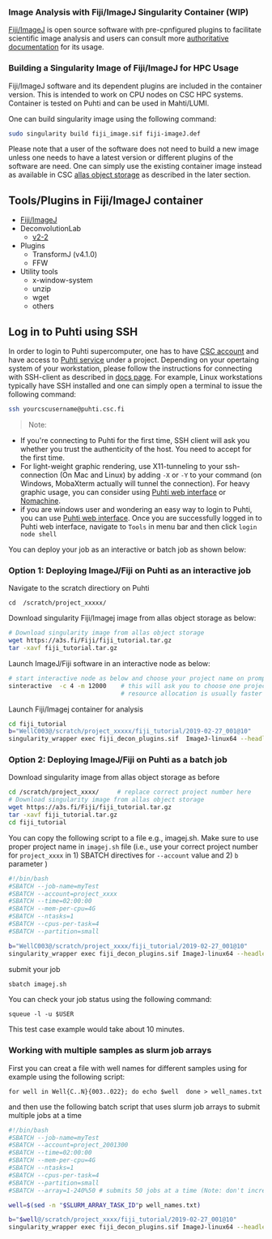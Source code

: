 ### Image Analysis with Fiji/ImageJ Singularity Container (WIP)

[Fiji/ImageJ](https://imagej.net/software/fiji/) is open source software with pre-cpnfigured plugins to facilitate scientific image analysis and users can consult more [authoritative documentation](https://imagej.net/learn/) for its usage.

### Building a Singularity Image of Fiji/ImageJ for HPC Usage

Fiji/ImageJ software and its dependent plugins are included in the container version. This is intended to work on CPU nodes on CSC HPC systems. Container is tested on Puhti and can be used in Mahti/LUMI.

One can build singularity image using the following command:

```bash
sudo singularity build fiji_image.sif fiji-imageJ.def

```
Please note that  a user of the software does not need to build a new image unless one needs to have a latest version or different plugins of the software are need. One can simply use the existing container image instead as available in CSC [allas object storage](https://docs.csc.fi/data/Allas/) as described in the later section.

## Tools/Plugins in Fiji/ImageJ container

- [Fiji/ImageJ](https://downloads.imagej.net/fiji/latest/)
- DeconvolutionLab
    - [v2-2](http://bigwww.epfl.ch/deconvolution/deconvolutionlab2)
- Plugins 
    - TransformJ (v4.1.0)
    - FFW
- Utility tools
    - x-window-system
    - unzip
    - wget
    - others


## Log in to Puhti using SSH

In order to login to Puhti supercomputer, one has to have [CSC account](https://docs.csc.fi/accounts/how-to-create-new-user-account/) and have access to [Puhti service](https://docs.csc.fi/accounts/how-to-add-service-access-for-project/) under a project. Depending on your opertaing system of your workstation, please follow the instructions for connecting with SSH-client as described in [docs page](https://docs.csc.fi/computing/connecting/). For example, Linux workstations typically have SSH installed and one can simply open a terminal to issue the following command:

```bash
ssh yourcscusername@puhti.csc.fi
```
> Note: 

 - If you're connecting to Puhti for the first time, SSH client will ask you whether you trust the authenticity of the host. You need to accept for the first time.
 - For light-weight graphic rendering, use X11-tunneling to your ssh-connection (On Mac and Linux) by adding `-X` or `-Y` to your command (on Windows, MobaXterm actually will tunnel the connection). For heavy graphic usage, you can consider using [Puhti web interface](https://docs.csc.fi/computing/webinterface/) or [Nomachine](https://docs.csc.fi/apps/nomachine/). 
 - if you are windows user and wondering an easy way to login to Puhti, you can use [Puhti web interface](https://www.puhti.csc.fi/public/login.html). Once you are successfully logged in to Puhti web interface, navigate to `Tools` in menu bar and then click  `login node shell`

You can deploy your job as an interactive or batch job as shown below:
 
### Option 1: Deploying ImageJ/Fiji on Puhti as an interactive job 

Navigate to the scratch directiory on Puhti

```
cd  /scratch/project_xxxxx/
```

Download singularity Fiji/Imagej image from allas object storage as below:

```bash
# Download singularity image from allas object storage
wget https://a3s.fi/Fiji/fiji_tutorial.tar.gz
tar -xavf fiji_tutorial.tar.gz
```

Launch  ImageJ/Fiji software in an interactive node as below:

```bash
# start interactive node as below and choose your project name on prompt
sinteractive  -c 4 -m 12000    # this will ask you to choose one project, choose project no.
                               # resource allocation is usually faster but may take sometime if interactive nodes are under heavy use
```
Launch Fiji/Imagej container for analysis

```bash
cd fiji_tutorial
b="WellC003@/scratch/project_xxxxx/fiji_tutorial/2019-02-27_001@10"    # replace correct project number for `project_xxxxx` in the path
singularity_wrapper exec fiji_decon_plugins.sif  ImageJ-linux64 --headless --console -macro ./HeadlessDeconPassedPaths.ijm $b

```

### Option 2:  Deploying ImageJ/Fiji  on Puhti as a batch job 

Download singularity image from allas object storage as before

```bash
cd /scratch/project_xxxx/     # replace correct project number here
# Download singularity image from allas object storage
wget https://a3s.fi/Fiji/fiji_tutorial.tar.gz
tar -xavf fiji_tutorial.tar.gz
cd fiji_tutorial

```

You can copy the following script to a file e.g., imagej.sh. Make sure to use proper project name in `imagej.sh` file (i.e., use your correct project number for  `project_xxxx` in 1) SBATCH directives for `--account` value and 2) `b` parameter )   

```bash
#!/bin/bash
#SBATCH --job-name=myTest
#SBATCH --account=project_xxxx
#SBATCH --time=02:00:00
#SBATCH --mem-per-cpu=4G
#SBATCH --ntasks=1
#SBATCH --cpus-per-task=4
#SBATCH --partition=small

b="WellC003@/scratch/project_xxxx/fiji_tutorial/2019-02-27_001@10"
singularity_wrapper exec fiji_decon_plugins.sif ImageJ-linux64 --headless --console -macro ./HeadlessDeconPassedPaths.ijm $b                           
```
submit your job 

```bash
sbatch imagej.sh
```
You can check your job status using the following command:

```
squeue -l -u $USER
```
This test case example would take about 10 minutes. 

### Working with multiple samples as slurm job arrays

First you can creat a file with well names for different samples using for example using the following script:

```
for well in Well{C..N}{003..022}; do echo $well  done > well_names.txt
```
and then use the following batch script that uses  slurm job arrays to submit multiple jobs at a time

```bash
#!/bin/bash
#SBATCH --job-name=myTest
#SBATCH --account=project_2001300
#SBATCH --time=02:00:00
#SBATCH --mem-per-cpu=4G
#SBATCH --ntasks=1
#SBATCH --cpus-per-task=4
#SBATCH --partition=small
#SBATCH --array=1-240%50 # submits 50 jobs at a time (Note: don't increase this number very much)

well=$(sed -n "$SLURM_ARRAY_TASK_ID"p well_names.txt)

b="$well@/scratch/project_xxxx/fiji_tutorial/2019-02-27_001@10"
singularity_wrapper exec fiji_decon_plugins.sif ImageJ-linux64 --headless --console -macro ./HeadlessDeconPassedPaths.ijm $b   
```
